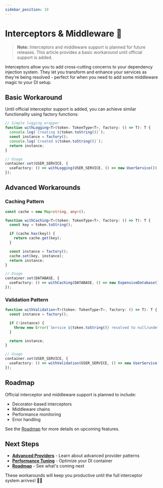 ```yaml
---
sidebar_position: 10
---
```


# Interceptors & Middleware 🔧

> **Note:** Interceptors and middleware support is planned for future releases. This article provides a basic workaround until official support is added.

Interceptors allow you to add cross-cutting concerns to your dependency injection system. They let you transform and enhance your services as they're being resolved - perfect for when you need to add some middleware magic to your DI setup.

## Basic Workaround

Until official interceptor support is added, you can achieve similar functionality using factory functions:

```typescript
// Simple logging wrapper
function withLogging<T>(token: TokenType<T>, factory: () => T): T {
  console.log(`Creating ${token.toString()}`);
  const instance = factory();
  console.log(`Created ${token.toString()}`);
  return instance;
}

// Usage
container.set(USER_SERVICE, {
  useFactory: () => withLogging(USER_SERVICE, () => new UserService()),
});
```

## Advanced Workarounds

### Caching Pattern

```typescript
const cache = new Map<string, any>();

function withCaching<T>(token: TokenType<T>, factory: () => T): T {
  const key = token.toString();

  if (cache.has(key)) {
    return cache.get(key);
  }

  const instance = factory();
  cache.set(key, instance);
  return instance;
}

// Usage
container.set(DATABASE, {
  useFactory: () => withCaching(DATABASE, () => new ExpensiveDatabase()),
});
```

### Validation Pattern

```typescript
function withValidation<T>(token: TokenType<T>, factory: () => T): T {
  const instance = factory();

  if (!instance) {
    throw new Error(`Service ${token.toString()} resolved to null/undefined`);
  }

  return instance;
}

// Usage
container.set(USER_SERVICE, {
  useFactory: () => withValidation(USER_SERVICE, () => new UserService()),
});
```

## Roadmap

Official interceptor and middleware support is planned to include:

- Decorator-based interceptors
- Middleware chains
- Performance monitoring
- Error handling

See the [Roadmap](../roadmap.md) for more details on upcoming features.

## Next Steps

- **[Advanced Providers](advanced-providers-and-factories.md)** - Learn about advanced provider patterns
- **[Performance Tuning](performance-tuning.md)** - Optimize your DI container
- **[Roadmap](../roadmap.md)** - See what's coming next

These workarounds will keep you productive until the full interceptor system arrives! 🔧✨
